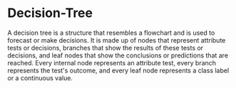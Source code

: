 # Decision-Tree
A decision tree is a structure that resembles a flowchart and is used to forecast or make decisions. It is made up of nodes that represent attribute tests or decisions, branches that show the results of these tests or decisions, and leaf nodes that show the conclusions or predictions that are reached. Every internal node represents an attribute test, every branch represents the test's outcome, and every leaf node represents a class label or a continuous value.
